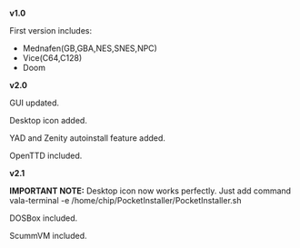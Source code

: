 **v1.0**

First version includes:
  - Mednafen(GB,GBA,NES,SNES,NPC)
  - Vice(C64,C128)
  - Doom

**v2.0**

GUI updated.

Desktop icon added.

YAD and  Zenity autoinstall feature added.

OpenTTD included.

**v2.1**

**IMPORTANT NOTE:** Desktop icon now works perfectly. Just add command vala-terminal -e /home/chip/PocketInstaller/PocketInstaller.sh

DOSBox included.

ScummVM included.
